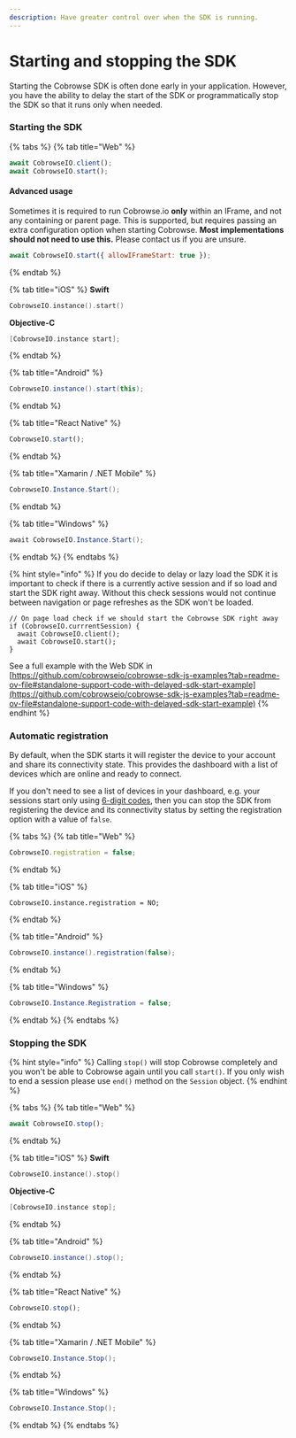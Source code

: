 ```yaml
---
description: Have greater control over when the SDK is running.
---
```


# Starting and stopping the SDK

Starting the Cobrowse SDK is often done early in your application. However, you have the ability to delay the start of the SDK or programmatically stop the SDK so that it runs only when needed.

### Starting the SDK

{% tabs %}
{% tab title="Web" %}
```javascript
await CobrowseIO.client();
await CobrowseIO.start();
```

#### Advanced usage

Sometimes it is required to run Cobrowse.io **only** within an IFrame, and not any containing or parent page. This is supported, but requires passing an extra configuration option when starting Cobrowse. **Most implementations should not need to use this.** Please contact us if you are unsure.

```javascript
await CobrowseIO.start({ allowIFrameStart: true });
```
{% endtab %}

{% tab title="iOS" %}
**Swift**

```swift
CobrowseIO.instance().start()
```

**Objective-C**

```objectivec
[CobrowseIO.instance start];
```
{% endtab %}

{% tab title="Android" %}
```java
CobrowseIO.instance().start(this);
```
{% endtab %}

{% tab title="React Native" %}
```javascript
CobrowseIO.start();
```
{% endtab %}

{% tab title="Xamarin / .NET Mobile" %}
```csharp
CobrowseIO.Instance.Start();
```
{% endtab %}

{% tab title="Windows" %}
```csharp
await CobrowseIO.Instance.Start();
```
{% endtab %}
{% endtabs %}

{% hint style="info" %}
If you do decide to delay or lazy load the SDK it is important to check if there is a currently active session and if so load and start the SDK right away. Without this check sessions would not continue between navigation or page refreshes as the SDK won't be loaded.&#x20;

```
// On page load check if we should start the Cobrowse SDK right away
if (CobrowseIO.currrentSession) {
  await CobrowseIO.client();
  await CobrowseIO.start();
}
```

See a full example with the Web SDK in [https://github.com/cobrowseio/cobrowse-sdk-js-examples?tab=readme-ov-file#standalone-support-code-with-delayed-sdk-start-example](https://github.com/cobrowseio/cobrowse-sdk-js-examples?tab=readme-ov-file#standalone-support-code-with-delayed-sdk-start-example)
{% endhint %}

### Automatic registration

By default, when the SDK starts it will register the device to your account and share its connectivity state. This provides the dashboard with a list of devices which are online and ready to connect.

If you don't need to see a list of devices in your dashboard, e.g. your sessions start only using [6-digit codes](../customize-the-interface/customize-6-digit-code-screen.md), then you can stop the SDK from registering the device and its connectivity status by setting the registration option with a value of `false`.

{% tabs %}
{% tab title="Web" %}
```javascript
CobrowseIO.registration = false;
```
{% endtab %}

{% tab title="iOS" %}
```objc
CobrowseIO.instance.registration = NO;
```
{% endtab %}

{% tab title="Android" %}
```java
CobrowseIO.instance().registration(false);
```
{% endtab %}

{% tab title="Windows" %}
```csharp
CobrowseIO.Instance.Registration = false;
```
{% endtab %}
{% endtabs %}

### Stopping the SDK

{% hint style="info" %}
Calling `stop()` will stop Cobrowse completely and you won't be able to Cobrowse again until you call `start()`. If you only wish to end a session please use `end()` method on the `Session` object.
{% endhint %}

{% tabs %}
{% tab title="Web" %}
```javascript
await CobrowseIO.stop();
```
{% endtab %}

{% tab title="iOS" %}
**Swift**

```swift
CobrowseIO.instance().stop()
```

**Objective-C**

```objectivec
[CobrowseIO.instance stop];
```
{% endtab %}

{% tab title="Android" %}
```java
CobrowseIO.instance().stop();
```
{% endtab %}

{% tab title="React Native" %}
```javascript
CobrowseIO.stop();
```
{% endtab %}

{% tab title="Xamarin / .NET Mobile" %}
```csharp
CobrowseIO.Instance.Stop();
```
{% endtab %}

{% tab title="Windows" %}
```csharp
CobrowseIO.Instance.Stop();
```
{% endtab %}
{% endtabs %}
